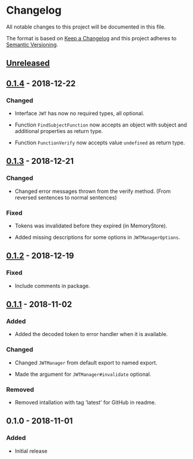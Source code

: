 # Changelog

All notable changes to this project will be documented in this file.

The format is based on [Keep a Changelog](http://keepachangelog.com/en/1.0.0/)
and this project adheres to [Semantic Versioning](http://semver.org/spec/v2.0.0.html).

## [Unreleased]

## [0.1.4] - 2018-12-22

### Changed

- Interface `JWT` has now no required types, all optional.

- Function `FindSubjectFunction` now accepts an object with subject and
  additional properties as return type.

- Function `FunctionVerify` now accepts value `undefined` as return type.

## [0.1.3] - 2018-12-21

### Changed

- Changed error messages thrown from the verify method. (From reversed sentences
  to normal sentences)

### Fixed

- Tokens was invalidated before they expired (in MemoryStore).

- Added missing descriptions for some options in `JWTManagerOptions`.

## [0.1.2] - 2018-12-19

### Fixed

- Include comments in package.

## [0.1.1] - 2018-11-02

### Added

- Added the decoded token to error handler when it is available.

### Changed

- Changed `JWTManager` from default export to named export.

- Made the argument for `JWTManager#invalidate` optional.

### Removed

- Removed intallation with tag 'latest' for GitHub in readme.

## 0.1.0 - 2018-11-01

### Added

- Initial release

[Unreleased]: https://github.com/revam/node-jwt-manager/compare/v0.1.4...HEAD
[0.1.4]: https://github.com/revam/node-jwt-manager/compare/v0.1.3...v0.1.4
[0.1.3]: https://github.com/revam/node-jwt-manager/compare/v0.1.2...v0.1.3
[0.1.2]: https://github.com/revam/node-jwt-manager/compare/v0.1.1...v0.1.2
[0.1.1]: https://github.com/revam/node-jwt-manager/compare/v0.1.0...v0.1.1

